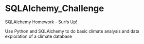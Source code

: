 # SQLAlchemy_Challenge
SQLAlchemy Homework - Surfs Up!

Use Python and SQLAlchemy to do basic climate analysis and data exploration of a climate database
